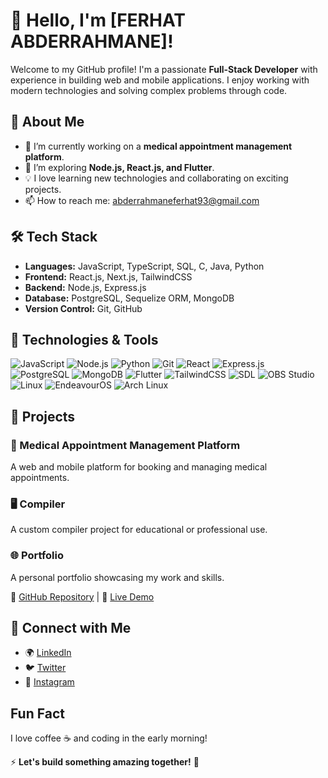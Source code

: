 # 👋 Hello, I'm [FERHAT ABDERRAHMANE]!

Welcome to my GitHub profile! I'm a passionate **Full-Stack Developer** with experience in building web and mobile applications. I enjoy working with modern technologies and solving complex problems through code.

## 🚀 About Me

- 🔭 I’m currently working on a **medical appointment management platform**.
- 🌱 I’m exploring **Node.js, React.js, and Flutter**.
- 💡 I love learning new technologies and collaborating on exciting projects.
- 📫 How to reach me: [abderrahmaneferhat93@gmail.com](mailto:abderrahmaneferhat93@gmail.com)

## 🛠️ Tech Stack

- **Languages:** JavaScript, TypeScript, SQL, C, Java, Python
- **Frontend:** React.js, Next.js, TailwindCSS
- **Backend:** Node.js, Express.js
- **Database:** PostgreSQL, Sequelize ORM, MongoDB
- **Version Control:** Git, GitHub

## 🔧 Technologies & Tools

![JavaScript](https://img.shields.io/badge/JavaScript-F7DF1E?style=for-the-badge&logo=javascript&logoColor=black)
![Node.js](https://img.shields.io/badge/Node.js-339933?style=for-the-badge&logo=node.js&logoColor=white)
![Python](https://img.shields.io/badge/Python-3776AB?style=for-the-badge&logo=python&logoColor=white)
![Git](https://img.shields.io/badge/Git-F05032?style=for-the-badge&logo=git&logoColor=white)
![React](https://img.shields.io/badge/React-20232A?style=for-the-badge&logo=react&logoColor=61DAFB)
![Express.js](https://img.shields.io/badge/Express.js-000000?style=for-the-badge&logo=express&logoColor=white)
![PostgreSQL](https://img.shields.io/badge/PostgreSQL-316192?style=for-the-badge&logo=postgresql&logoColor=white)
![MongoDB](https://img.shields.io/badge/MongoDB-4EA94B?style=for-the-badge&logo=mongodb&logoColor=white)
![Flutter](https://img.shields.io/badge/Flutter-02569B?style=for-the-badge&logo=flutter&logoColor=white)
![TailwindCSS](https://img.shields.io/badge/Tailwind_CSS-38B2AC?style=for-the-badge&logo=tailwind-css&logoColor=white)
![SDL](https://img.shields.io/badge/SDL-FF6600?style=for-the-badge&logo=sdl&logoColor=white)
![OBS Studio](https://img.shields.io/badge/OBS%20Studio-302E31?style=for-the-badge&logo=obs-studio&logoColor=white)
![Linux](https://img.shields.io/badge/Linux-FCC624?style=for-the-badge&logo=linux&logoColor=black)
![EndeavourOS](https://img.shields.io/badge/EndeavourOS-1C1C1C?style=for-the-badge&logo=endeavouros&logoColor=white)
![Arch Linux](https://img.shields.io/badge/Arch%20Linux-1793D1?style=for-the-badge&logo=arch-linux&logoColor=white)


## 📌 Projects

### 🏥 Medical Appointment Management Platform
A web and mobile platform for booking and managing medical appointments.

### 🖥️ Compiler
A custom compiler project for educational or professional use.

### 🌐 Portfolio
A personal portfolio showcasing my work and skills.

🔗 [GitHub Repository](#) | 🚀 [Live Demo](#)

## 📢 Connect with Me

- 🌍 [LinkedIn](#)
- 🐦 [Twitter](#)
- 📸 [Instagram](#)

## Fun Fact

I love coffee ☕ and coding in the early morning! 

⚡ **Let's build something amazing together!** 🚀
